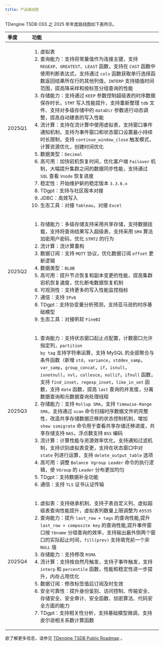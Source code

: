 ```yaml
---
title: 产品路线图
---
```


TDengine TSDB OSS 之 2025 年年度路线图如下表所示。

|  季度   |  功能  |
| :----- | :----- |
| 2025Q1 | <ol><li>虚拟表</li><li>查询能力：支持将常量值作为连接主键，支持 <code>REGEXP</code>、<code>GREATEST</code>、<code>LEAST</code> 函数，支持在 <code>CAST</code> 函数中使用判断表达式，支持通过 <code>cols</code> 函数获取单行选择函数返回结果所在行的其他列值，<code>INTERP</code> 支持插值时间范围，提高降采样和按标签分组查询的性能</li><li>存储能力：支持通过 <code>KEEP</code> 参数控制超级表的时序数据保存时长，<code>STMT</code> 写入性能提升，支持重新整理 <code>tdb</code> 文件、支持对多级存储中的 <code>dataDir</code> 参数进行动态调整，提高自动建表的写入性能</li><li>流计算：支持在流计算中使用虚拟表，支持窗口事件通知机制，支持为事件窗口和状态窗口设置最小持续时长限制，支持 <code>continue_window_close</code> 触发模式，计算资源优化，创建时间优化</li><li>数据类型：<code>Decimal</code></li><li>高可用：加快宕机恢复时间，优化客户端 <code>Failover</code> 机制，大幅提升集群之间的数据同步性能，支持通过 <code>SQL</code> 查看 <code>Vnode</code> 恢复进度</li><li>稳定性：开始维护新的稳定版本 <code>3.3.6.x</code></li><li>TDgpt：支持与社区版本对接</li><li>JDBC：高效写入</li><li>生态工具：对接 <code>Tableau</code>，对接 <code>Excel</code></li></ol> |
| 2025Q2 | <ol><li>存储能力：多级存储支持采用共享存储，支持数据挂载，支持将查询结果写入超级表，支持采用 <code>SM4</code> 算法加密用户密码，优化 <code>STMT2</code> 的行为</li><li>流计算：流计算重构</li><li>数据订阅：支持 <code>MQTT</code> 协议，优化数据订阅 <code>offset</code> 更新逻辑</li><li>数据类型：<code>BLOB</code></li><li>高可用：提升节点恢复和副本变更的性能，提高集群宕机恢复速度，优化断电数据恢复机制</li><li>可观测性：支持更多的写入性能监控指标</li><li>通信：支持 <code>IPv6</code></li><li>TDgpt：支持协变量分析预测，支持亚马逊的时序基础模型</li><li>生态工具：对接帆软 <code>FineBI</code></li></ol> |
| 2025Q3 | <ol><li>查询能力：支持状态窗口起止点配置，计数窗口允许指定列，<code>partition by tag</code> 支持字符串运算，支持 MySQL 的全部聚合与条件函数（新增 <code>std</code>，<code>variance</code>，<code>stddev_samp</code>，<code>var_samp</code>，<code>group_concat</code>，<code>if</code>，<code>isnull</code>，<code>isnotnull</code>，<code>nvl</code>，<code>collesce</code>，<code>nullif</code>，<code>ifnull</code> 函数，支持 <code>find_inset</code>，<code>regexp_inset</code>，<code>like_in_set</code> 函数，支持 <code>date</code> 函数，提高 <code>last</code> 查询的并发度，分离数据查询和元数据查询处理线程</li><li>存储能力：支持 <code>Rollup SMA</code>，支持 <code>Timewise-Range SMA</code>，支持通过 <code>scan</code> 命令扫描时序数据文件的完整性，改造共享存储数据迁移的状态控制机制，增加 <code>show ssmigrate</code> 命令用于查看共享存储迁移进度，共享存储支持 <code>NAS</code>，浮点数支持 <code>​​BSS</code> 编码</li><li>流计算：计算性能与资源效率优化，支持通知过滤机制，支持识别虚拟表变更，支持在状态窗口中对 <code>state</code> 列进行运算，支持 <code>delete_output_table</code> 选项</li><li>高可用：调整 <code>Balance Vgroup Leader</code> 命令的执行逻辑，使 <code>VGroup</code> 的 <code>Leader</code> 分布更加均匀</li><li>TDgpt：支持数据补全功能</li><li>通信：支持 <code>TLS</code> 证书认证传输</li></ol> |
| 2025Q4 | <ol><li>虚拟表：支持继承机制、支持子表自定义列、虚拟超级表查询性能提升，虚拟表列数量上限调整为 <code>65535</code></li><li>查询能力：提升 <code>last_row + tags</code> 的查询性能,提升 <code>last_row + composite key</code> 的查询性能,提升事件窗口按 <code>tbname</code> 分组查询的效率，支持输出最外侧两个窗口的实际起止时间，<code>fill(prev)</code> 支持填充前一个非 <code>NULL</code> 值</li><li>存储能力：支持修改 <code>RSMA</code></li><li>流计算：支持按自然月触发，支持子事件触发，支持 <code>interp</code> 和 <code>percentile</code> 函数，性能和稳定性进一步提升，内存占用优化</li><li>数据订阅：修改标签值后订阅及时生效</li><li>安全可靠性：提升身份鉴别、访问控制、传输安全、存储安全、安全审计、安全函数、加密算法、代码安全方面的能力</li><li>TDgpt：支持相关性分析，支持基础模型微调，支持皮尔逊相关系数计算函数</li></ol> |

欲了解更多信息，请参见 [TDengine TSDB Public Roadmap](https://github.com/orgs/taosdata/projects/4) 。
